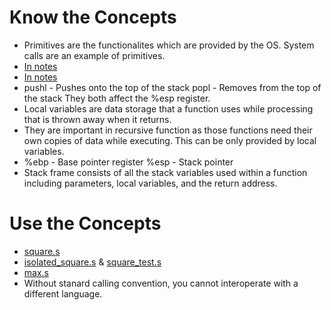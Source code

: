 # Know the Concepts

* Primitives are the functionalites which are provided by the OS. System calls are an example of primitives.
* [In notes](https://github.com/psibi/ground/tree/master/chapter4#how-functions-work)
* [In notes](https://github.com/psibi/ground/tree/master/chapter4#assembly-language-functions-using-the-c-calling-conventions)
* pushl - Pushes onto the top of the stack
  popl - Removes from the top of the stack
  They both affect the %esp register.
* Local variables are data storage that a function uses while processing that is thrown away when it returns.
* They are important in recursive function as those functions need their own copies of data while executing. This can be only provided by local variables.
* %ebp - Base pointer register
  %esp - Stack pointer
* Stack frame consists of all the stack variables used within a function including parameters, local variables, and the return address.

# Use the Concepts

* [square.s](./code/square.s)
* [isolated_square.s](./code/isolated_square.s) & [square_test.s](./code/square_test.s)
* [max.s](./code/max.s)
* Without stanard calling convention, you cannot interoperate with a different language.
